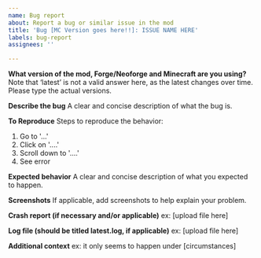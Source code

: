 ```yaml
---
name: Bug report
about: Report a bug or similar issue in the mod
title: 'Bug [MC Version goes here!!]: ISSUE NAME HERE'
labels: bug-report
assignees: ''

---
```


**What version of the mod, Forge/Neoforge and Minecraft are you using?**
Note that ‘latest’ is not a valid answer here, as the latest changes over time. Please type the actual versions.

**Describe the bug**
A clear and concise description of what the bug is.

**To Reproduce**
Steps to reproduce the behavior:
1. Go to '...'
2. Click on '....'
3. Scroll down to '....'
4. See error

**Expected behavior**
A clear and concise description of what you expected to happen.

**Screenshots**
If applicable, add screenshots to help explain your problem.

**Crash report (if necessary and/or applicable)**
ex: [upload file here]

**Log file (should be titled latest.log, if applicable)**
ex: [upload file here]

**Additional context**
ex: it only seems to happen under [circumstances]
